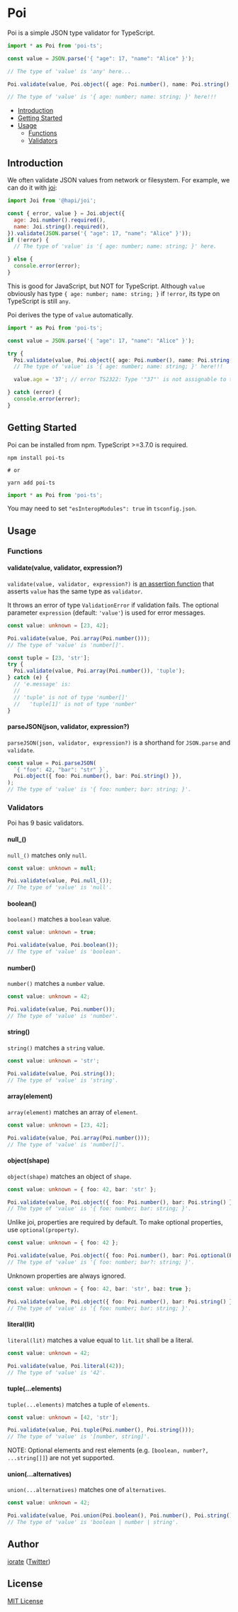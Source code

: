 # Poi
Poi is a simple JSON type validator for TypeScript.

```typescript
import * as Poi from 'poi-ts';

const value = JSON.parse('{ "age": 17, "name": "Alice" }');

// The type of 'value' is 'any' here...

Poi.validate(value, Poi.object({ age: Poi.number(), name: Poi.string() }));

// The type of 'value' is '{ age: number; name: string; }' here!!!
```

- [Introduction](#introduction)
- [Getting Started](#getting-started)
- [Usage](#usage)
  - [Functions](#functions)
  - [Validators](#validators)

## Introduction
We often validate JSON values from network or filesystem.
For example, we can do it with [joi](https://github.com/hapijs/joi):

```javascript
import Joi from '@hapi/joi';

const { error, value } = Joi.object({
  age: Joi.number().required(),
  name: Joi.string().required(),
}).validate(JSON.parse('{ "age": 17, "name": "Alice" }'));
if (!error) {
  // The type of 'value' is '{ age: number; name: string; }' here.

} else {
  console.error(error);
}
```

This is good for JavaScript, but NOT for TypeScript. Although `value` obviously has type `{ age: number; name: string; }` if `!error`, its type on TypeScript is still `any`.

Poi derives the type of `value` automatically.

```typescript
import * as Poi from 'poi-ts';

const value = JSON.parse('{ "age": 17, "name": "Alice" }');

try {
  Poi.validate(value, Poi.object({ age: Poi.number(), name: Poi.string() }));
  // The type of 'value' is '{ age: number; name: string; }' here!!!

  value.age = '37'; // error TS2322: Type '"37"' is not assignable to type 'number'.

} catch (error) {
  console.error(error);
}
```

## Getting Started
Poi can be installed from npm. TypeScript >=3.7.0 is required.

```shell
npm install poi-ts

# or

yarn add poi-ts
```

```typescript
import * as Poi from 'poi-ts';
```

You may need to set `"esInteropModules": true` in `tsconfig.json`.

## Usage
### Functions
#### validate(value, validator, expression?)
`validate(value, validator, expression?)` is [an assertion function](https://www.typescriptlang.org/docs/handbook/release-notes/typescript-3-7.html#assertion-functions) that asserts `value` has the same type as `validator`.

It throws an error of type `ValidationError` if validation fails. The optional parameter `expression` (default: `'value'`) is used for error messages.

```typescript
const value: unknown = [23, 42];

Poi.validate(value, Poi.array(Poi.number()));
// The type of 'value' is 'number[]'.

const tuple = [23, 'str'];
try {
  Poi.validate(value, Poi.array(Poi.number()), 'tuple');
} catch (e) {
  // 'e.message' is:
  //
  // 'tuple' is not of type 'number[]'
  //   'tuple[1]' is not of type 'number'
}
```

#### parseJSON(json, validator, expression?)
`parseJSON(json, validator, expression?)` is a shorthand for `JSON.parse` and `validate`.

```typescript
const value = Poi.parseJSON(
  `{ "foo": 42, "bar": "str" }`,
  Poi.object({ foo: Poi.number(), bar: Poi.string() }),
);
// The type of 'value' is '{ foo: number; bar: string; }'.
```

### Validators
Poi has 9 basic validators.

#### null_()
`null_()` matches only `null`.

```typescript
const value: unknown = null;

Poi.validate(value, Poi.null_());
// The type of 'value' is 'null'.
```

#### boolean()
`boolean()` matches a `boolean` value.

```typescript
const value: unknown = true;

Poi.validate(value, Poi.boolean());
// The type of 'value' is 'boolean'.
```

#### number()
`number()` matches a `number` value.

```typescript
const value: unknown = 42;

Poi.validate(value, Poi.number());
// The type of 'value' is 'number'.
```

#### string()
`string()` matches a `string` value.

```typescript
const value: unknown = 'str';

Poi.validate(value, Poi.string());
// The type of 'value' is 'string'.
```

#### array(element)
`array(element)` matches an array of `element`.

```typescript
const value: unknown = [23, 42];

Poi.validate(value, Poi.array(Poi.number()));
// The type of 'value' is 'number[]'.
```

#### object(shape)
`object(shape)` matches an object of `shape`.

```typescript
const value: unknown = { foo: 42, bar: 'str' };

Poi.validate(value, Poi.object({ foo: Poi.number(), bar: Poi.string() }));
// The type of 'value' is '{ foo: number; bar: string; }'.
```

Unlike joi, properties are required by default. To make optional properties, use `optional(property)`.

```typescript
const value: unknown = { foo: 42 };

Poi.validate(value, Poi.object({ foo: Poi.number(), bar: Poi.optional(Poi.string())}));
// The type of 'value' is '{ foo: number; bar?: string; }'.
```

Unknown properties are always ignored.

```typescript
const value: unknown = { foo: 42, bar: 'str', baz: true };

Poi.validate(value, Poi.object({ foo: Poi.number(), bar: Poi.string() }));
// The type of 'value' is '{ foo: number; bar: string; }'.
```

#### literal(lit)
`literal(lit)` matches a value equal to `lit`. `lit` shall be a literal.

```typescript
const value: unknown = 42;

Poi.validate(value, Poi.literal(42));
// The type of 'value' is '42'.
```

#### tuple(...elements)
`tuple(...elements)` matches a tuple of `elements`.

```typescript
const value: unknown = [42, 'str'];

Poi.validate(value, Poi.tuple(Poi.number(), Poi.string()));
// The type of 'value' is '[number, string]'.
```

NOTE: Optional elements and rest elements (e.g. `[boolean, number?, ...string[]]`) are not yet supported.

#### union(...alternatives)
`union(...alternatives)` matches one of `alternatives`.

```typescript
const value: unknown = 42;

Poi.validate(value, Poi.union(Poi.boolean(), Poi.number(), Poi.string()));
// The type of 'value' is 'boolean | number | string'.
```

## Author
[iorate](https://github.com/iorate) ([Twitter](https://twitter.com/iorate))

## License
[MIT License](LICENSE.txt)
